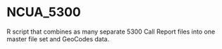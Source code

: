 # NCUA_5300
R script that combines as many separate 5300 Call Report files into one master file set and GeoCodes data.
